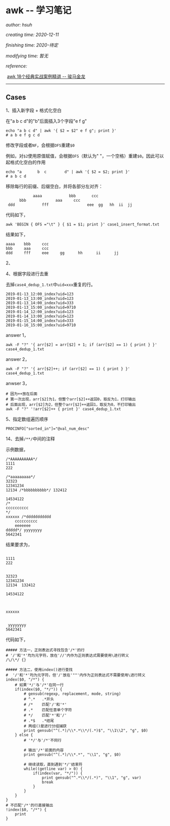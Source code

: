 # awk -- 学习笔记

*author: hsuh*

*creating time: 2020-12-11*

*finishing time: 2020-待定*

*modifying time: 暂无*

*reference:*

​	[awk 18个经典实战案例精讲 -- 骏马金龙](https://www.bilibili.com/video/BV1BJ411X7QN?from=search&seid=9023339601076451823)

---

## Cases

1、插入新字段 + 格式化空白

在"a b c d"的"b"后面插入3个字段"e  f g"

```shell
echo "a b c d" | awk '{ $2 = $2" e f g"; print }'
# a b e f g c d
```

修改字段或者`NF`，会根据`OFS`重建`$0`

例如，对`$2`使用原值赋值，会根据`OFS`（默认为" "，一个空格）重建`$0`。因此可以起格式化空白的作用

```shell
echo "a       b  c        d" | awk '{ $2 = $2; print }'
# a b c d
```

 移除每行的前缀、后缀空白，并将各部分左对齐：

```
            aaaa            bbb       ccc          
      bbb             aaa     ccc
 ddd            fff                 eee  gg   hh  ii  jj
```

代码如下，

```shell
awk 'BEGIN { OFS ="\t" } { $1 = $1; print }' case1_insert_format.txt
```

结果如下，

```
aaaa    bbb     ccc
bbb     aaa     ccc
ddd     fff     eee     gg      hh      ii      jj
```

2、





4、根据字段进行去重

去掉`case4_dedup_1.txt`中`uid=xxx`重复的行。

```
2019-01-13_12:00_index?uid=123
2019-01-13_13:00_index?uid=123
2019-01-13_14:00_index?uid=333
2019-01-13_15:00_index?uid=9710
2019-01-14_12:00_index?uid=123
2019-01-14_13:00_index?uid=123
2019-01-15_14:00_index?uid=333
2019-01-16_15:00_index?uid=9710
```

answer 1，

```shell
awk -F "?" '{ arr[$2] = arr[$2] + 1; if (arr[$2] == 1) { print } }' case4_dedup_1.txt
```

answer 2，

```shell
awk -F "?" '{ arr[$2]++; if (arr[$2] == 1) { print } }' case4_dedup_1.txt
```

anwser 3，

```shell
# 因为++放在后面
# 第一次出现，arr[$2]为1，但整个arr[$2]++返回0，取反为1，打印输出
# 后面出现，arr[$2]为2，但整个arr[$2]++返回1，取反为0，不打印输出
awk -F "?" '!arr[$2]++ { print }' case4_dedup_1.txt
```

5、指定数组遍历顺序

```
PROCINFO["sorted_in"]="@val_num_desc"
```

14、去掉`/**/`中间的注释

示例数据，

```
/*AAAAAAAAAA*/
1111
222

/*aaaaaaaaa*/
32323
12341234
12134 /*bbbbbbbbbb*/ 132412

14534122
/*
cccccccccc
*/
xxxxxx /*ddddddddddd
    cccccccccc
    eeeeeee
ddddd*/ yyyyyyyy
5642341
```

结果要求为，

```

1111
222


32323
12341234
12134  132412

14534122



xxxxxx 
    
    
 yyyyyyyy
5642341
```

代码如下，

```shell
##### 方法一，正则表达式寻找包含'/*'的行
# '/'和'*'均为元字符，放在'//'内作为正则表达式需要使用\进行转义
/\/\*/ {}

##### 方法二，使用index()进行查找
#  '/'和'*'均为元字符，但'/'放在'""'内作为正则表达式不需要使用\进行转义
index($0, "/*") {
    # 如果'*/'与'/*'在同一行
    if(index($0, "*/")) {
        # gensub(regexp, replacement, mode, string)
        # ^.*   .*开头
        # /*    匹配'/'和'*'
        # .*    匹配任意单个字符
        # */    匹配'*'和'/'
        # .*$   .*结尾
        # 两组()是进行分组捕获
        print gensub("^(.*)/\\*.*\\*/(.*)$", "\\1\\2", "g", $0)
    } else {
        # '*/'与'/*'不同行

        # 输出'/*'前面的内容
        print gensub("^(.*)/\\*.*", "\\1", "g", $0)
        
        # 继续读取，直到遇到'*/'结束符
        while((getline var) > 0) {
            if(index(var, "*/")) {
                print gensub("^.*\\*/(.*)", "\\1", "g", var)
                break
            }
        }
    }
}
# 不匹配'/*'的行直接输出
!index($0, "/*") {
    print
}
```

